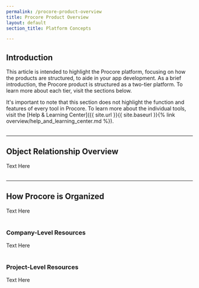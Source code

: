 ```yaml
---
permalink: /procore-product-overview
title: Procore Product Overview
layout: default
section_title: Platform Concepts

---
```


## Introduction

This article is intended to highlight the Procore platform, focusing on how the products are structured, to aide in your app development. As a brief introduction, the Procore product is structured as a two-tier platform. To learn more about each tier, visit the sections below.

It's important to note that this section does not highlight the function and features of every tool in Procore. To learn more about the individual tools, visit the [Help & Learning Center]({{ site.url }}{{ site.baseurl }}{% link overview/help_and_learning_center.md %}).
<br><br>

***
## Object Relationship Overview
Text Here
<br><br>

***
## How Procore is Organized
Text Here
<br><br>

### Company-Level Resources
Text Here
<br><br>


### Project-Level Resources
Text Here